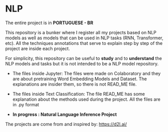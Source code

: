 # NLP

The entire project is in **PORTUGUESE - BR**

This repository is a bunker where I register all my projects based on NLP models as well as models that can be used in NLP tasks (RNN, Transformer, etc).
All the techniques annotations that serve to explain step by step of the project are inside each project.

For simplicity, this repository can be useful to **study** and to **understand** the NLP models and tasks but it is not intended to be a NLP model repository.

* The files inside Jupyter: The files were made on Colaboratory and they are about pretraining Word Embedding Models and Dataset. The explanations are insider them, so there is not READ_ME file.

* The files inside Text Classification: The file READ_ME has some explanation about the methods used during the project. All the files are in .py format

* **In progress : Natural Language Inference Project**

The projects are come from and inspired by: 
https://d2l.ai/
